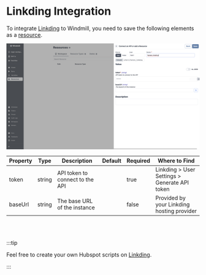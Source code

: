 # Linkding Integration

To integrate [Linkding](https://github.com/sissbruecker/linkding) to Windmill, you need to save the following elements as a [resource](../core_concepts/3_resources_and_types/index.md).

![Add Linkding Resource](../assets/integrations/add-linkding.png)

| Property | Type   | Description                     | Default | Required | Where to Find                                 |
| -------- | ------ | ------------------------------- | ------- | -------- | --------------------------------------------- |
| token    | string | API token to connect to the API |         | true     | Linkding > User Settings > Generate API token |
| baseUrl  | string | The base URL of the instance    |         | false    | Provided by your Linkding hosting provider    |

<br/><br/>

:::tip

Feel free to create your own Hubspot scripts on [Linkding](../getting_started/00_how_to_use_windmill/index.mdx).

:::
